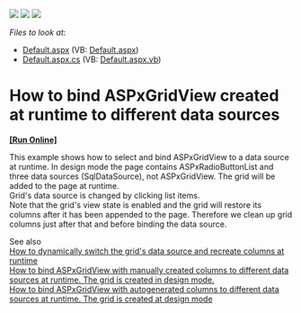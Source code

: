 <!-- default badges list -->
![](https://img.shields.io/endpoint?url=https://codecentral.devexpress.com/api/v1/VersionRange/128537808/10.2.5%2B)
[![](https://img.shields.io/badge/Open_in_DevExpress_Support_Center-FF7200?style=flat-square&logo=DevExpress&logoColor=white)](https://supportcenter.devexpress.com/ticket/details/E2968)
[![](https://img.shields.io/badge/📖_How_to_use_DevExpress_Examples-e9f6fc?style=flat-square)](https://docs.devexpress.com/GeneralInformation/403183)
<!-- default badges end -->
<!-- default file list -->
*Files to look at*:

* [Default.aspx](./CS/WebSite/Default.aspx) (VB: [Default.aspx](./VB/WebSite/Default.aspx))
* [Default.aspx.cs](./CS/WebSite/Default.aspx.cs) (VB: [Default.aspx.vb](./VB/WebSite/Default.aspx.vb))
<!-- default file list end -->
# How to bind ASPxGridView created at runtime to different data sources
<!-- run online -->
**[[Run Online]](https://codecentral.devexpress.com/128537808/)**
<!-- run online end -->


<p>This example shows how to select and bind ASPxGridView to a data source at runtime. In design mode the page contains ASPxRadioButtonList and three data sources (SqlDataSource), not ASPxGridView. The grid will be added to the page at runtime.<br />
Grid's data source is changed by clicking list items. <br />
Note that the grid's view state is enabled and the grid will restore its columns after it has been appended to the page. Therefore we clean up grid columns just after that and before binding the data source.</p><p>See also<br />
<a href="https://www.devexpress.com/Support/Center/p/E448">How to dynamically switch the grid's data source and recreate columns at runtime</a><br />
<a href="https://www.devexpress.com/Support/Center/p/E2967">How to bind ASPxGridView with manually created columns to different data sources at runtime. The grid is created in design mode.</a><br />
<a href="https://www.devexpress.com/Support/Center/p/E2965">How to bind ASPxGridView with autogenerated columns to different data sources at runtime. The grid is created at design mode</a></p>

<br/>



